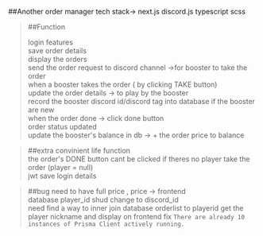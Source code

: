 ##Another order manager
tech stack->
next.js
discord.js
typescript
scss

>##Function
>  
>login features  
>save order details  
>display the orders  
>send the order request to discord channel ->for booster to take the order  
>when a booster takes the order ( by clicking TAKE button)  
>update the order details -> to play by the booster  
>record the booster discord id/discord tag into database if the booster are new  
>when the order done -> click done button  
> order status updated  
>update the booster's balance in db -> + the order price to balance  
  
>##extra convinient life function  
>the order's DONE button cant be clicked if theres no player take the order (player = null)  
>jwt save login details  
  
>##bug 
>need to have full price , price -> frontend  
>database player_id shud change to discord_id  
>need find a way to inner join database orderlist to playerid
>get the player nickname and display on frontend
>fix `There are already 10 instances of Prisma Client actively running.`
>
